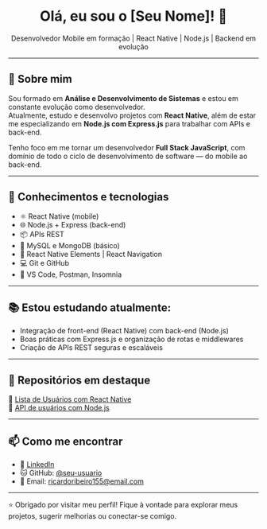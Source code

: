 
          
          
  
          
<h1 align="center">Olá, eu sou o [Seu Nome]! 👋</h1>

<p align="center">
  Desenvolvedor Mobile em formação | React Native | Node.js | Backend em evolução
</p>

---

## 🚀 Sobre mim

Sou formado em **Análise e Desenvolvimento de Sistemas** e estou em constante evolução como desenvolvedor.  
Atualmente, estudo e desenvolvo projetos com **React Native**, além de estar me especializando em **Node.js com Express.js** para trabalhar com APIs e back-end.

Tenho foco em me tornar um desenvolvedor **Full Stack JavaScript**, com domínio de todo o ciclo de desenvolvimento de software — do mobile ao back-end.

---

## 🧠 Conhecimentos e tecnologias

- ⚛️ React Native (mobile)
- 🌐 Node.js + Express (back-end)
- 📦 APIs REST
- 💾 MySQL e MongoDB (básico)
- 🎨 React Native Elements | React Navigation
- 💻 Git e GitHub
- 🧰 VS Code, Postman, Insomnia

---

## 📚 Estou estudando atualmente:

- Integração de front-end (React Native) com back-end (Node.js)
- Boas práticas com Express.js e organização de rotas e middlewares
- Criação de APIs REST seguras e escaláveis

---

## 📂 Repositórios em destaque

🔹 [Lista de Usuários com React Native]()  
🔹 [API de usuários com Node.js]()

---

## 📫 Como me encontrar

- 💼 [LinkedIn](https://www.linkedin.com/in/ricardo-ribeiro-390a26236/)
- 🐱 GitHub: [@seu-usuario]()
- 📧 Email: ricardoribeiro155@email.com

---

⭐ Obrigado por visitar meu perfil! Fique à vontade para explorar meus projetos, sugerir melhorias ou conectar-se comigo.
 

